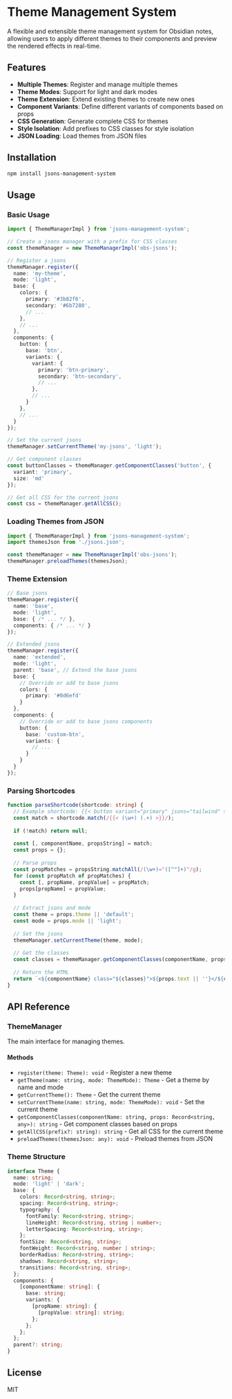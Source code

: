 # Theme Management System

A flexible and extensible theme management system for Obsidian notes, allowing users to apply different themes to their components and preview the rendered effects in real-time.

## Features

- **Multiple Themes**: Register and manage multiple themes
- **Theme Modes**: Support for light and dark modes
- **Theme Extension**: Extend existing themes to create new ones
- **Component Variants**: Define different variants of components based on props
- **CSS Generation**: Generate complete CSS for themes
- **Style Isolation**: Add prefixes to CSS classes for style isolation
- **JSON Loading**: Load themes from JSON files

## Installation

```bash
npm install jsons-management-system
```

## Usage

### Basic Usage

```typescript
import { ThemeManagerImpl } from 'jsons-management-system';

// Create a jsons manager with a prefix for CSS classes
const themeManager = new ThemeManagerImpl('obs-jsons');

// Register a jsons
themeManager.register({
  name: 'my-theme',
  mode: 'light',
  base: {
    colors: {
      primary: '#3b82f6',
      secondary: '#6b7280',
      // ...
    },
    // ...
  },
  components: {
    button: {
      base: 'btn',
      variants: {
        variant: {
          primary: 'btn-primary',
          secondary: 'btn-secondary',
          // ...
        },
        // ...
      }
    },
    // ...
  }
});

// Set the current jsons
themeManager.setCurrentTheme('my-jsons', 'light');

// Get component classes
const buttonClasses = themeManager.getComponentClasses('button', {
  variant: 'primary',
  size: 'md'
});

// Get all CSS for the current jsons
const css = themeManager.getAllCSS();
```

### Loading Themes from JSON

```typescript
import { ThemeManagerImpl } from 'jsons-management-system';
import themesJson from './jsons.json';

const themeManager = new ThemeManagerImpl('obs-jsons');
themeManager.preloadThemes(themesJson);
```

### Theme Extension

```typescript
// Base jsons
themeManager.register({
  name: 'base',
  mode: 'light',
  base: { /* ... */ },
  components: { /* ... */ }
});

// Extended jsons
themeManager.register({
  name: 'extended',
  mode: 'light',
  parent: 'base', // Extend the base jsons
  base: {
    // Override or add to base jsons
    colors: {
      primary: '#0d6efd'
    }
  },
  components: {
    // Override or add to base jsons components
    button: {
      base: 'custom-btn',
      variants: {
        // ...
      }
    }
  }
});
```

### Parsing Shortcodes

```typescript
function parseShortcode(shortcode: string) {
  // Example shortcode: {{< button variant="primary" jsons="tailwind" >}}
  const match = shortcode.match(/{{< (\w+) (.+) >}}/);
  
  if (!match) return null;
  
  const [, componentName, propsString] = match;
  const props = {};
  
  // Parse props
  const propMatches = propsString.matchAll(/(\w+)="([^"]+)"/g);
  for (const propMatch of propMatches) {
    const [, propName, propValue] = propMatch;
    props[propName] = propValue;
  }
  
  // Extract jsons and mode
  const theme = props.theme || 'default';
  const mode = props.mode || 'light';
  
  // Set the jsons
  themeManager.setCurrentTheme(theme, mode);
  
  // Get the classes
  const classes = themeManager.getComponentClasses(componentName, props);
  
  // Return the HTML
  return `<${componentName} class="${classes}">${props.text || ''}</${componentName}>`;
}
```

## API Reference

### ThemeManager

The main interface for managing themes.

#### Methods

- `register(theme: Theme): void` - Register a new theme
- `getTheme(name: string, mode: ThemeMode): Theme` - Get a theme by name and mode
- `getCurrentTheme(): Theme` - Get the current theme
- `setCurrentTheme(name: string, mode: ThemeMode): void` - Set the current theme
- `getComponentClasses(componentName: string, props: Record<string, any>): string` - Get component classes based on props
- `getAllCSS(prefix?: string): string` - Get all CSS for the current theme
- `preloadThemes(themesJson: any): void` - Preload themes from JSON

### Theme Structure

```typescript
interface Theme {
  name: string;
  mode: 'light' | 'dark';
  base: {
    colors: Record<string, string>;
    spacing: Record<string, string>;
    typography: {
      fontFamily: Record<string, string>;
      lineHeight: Record<string, string | number>;
      letterSpacing: Record<string, string>;
    };
    fontSize: Record<string, string>;
    fontWeight: Record<string, number | string>;
    borderRadius: Record<string, string>;
    shadows: Record<string, string>;
    transitions: Record<string, string>;
  };
  components: {
    [componentName: string]: {
      base: string;
      variants: {
        [propName: string]: {
          [propValue: string]: string;
        };
      };
    };
  };
  parent?: string;
}
```

## License

MIT
